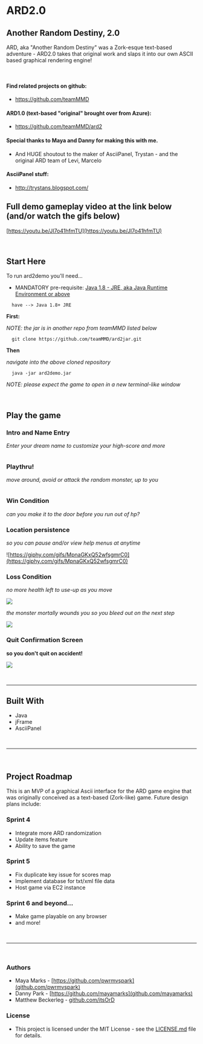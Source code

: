 # ARD2.0
## Another Random Destiny, 2.0

ARD, aka "Another Random Destiny" was a Zork-esque text-based adventure - ARD2.0 takes that original work and slaps it into our own ASCII based graphical rendering engine!

</br>

#### Find related projects on github:
 * https://github.com/teamMMD

#### ARD1.0 (text-based "original" brought over from Azure): 
 * https://github.com/teamMMD/ard2

#### Special thanks to Maya and Danny for making this with me.
 * And HUGE shoutout to the maker of AsciiPanel, Trystan - and the original ARD team of Levi, Marcelo

#### AsciiPanel stuff:
 * http://trystans.blogspot.com/

## Full demo gameplay video at the link below (and/or watch the gifs below)
[https://youtu.be/JI7o41hfmTU](https://youtu.be/JI7o41hfmTU)

</br>

## Start Here

To run ard2demo you'll need...

* MANDATORY pre-requisite:
[Java 1.8 - JRE, aka Java Runtime Environment or above](https://java.com/en/download/)
```
  have --> Java 1.8+ JRE
```

**First:**

*NOTE: the jar is in another repo from teamMMD listed below*
```
  git clone https://github.com/teamMMD/ard2jar.git
```

**Then**

*navigate into the above cloned repository*
```
  java -jar ard2demo.jar
```
*NOTE: please expect the game to open in a new terminal-like window*

</br>

## Play the game

### Intro and Name Entry

*Enter your dream name to customize your high-score and more*

![]()

### Playthru!

*move around, avoid or attack the random monster, up to you*

![]()

### Win Condition

*can you make it to the door before you run out of hp?*

### Location persistence

*so you can pause and/or view help menus at anytime*

![https://giphy.com/gifs/MpnaGKxQ52wfsgmrC0](https://giphy.com/gifs/MpnaGKxQ52wfsgmrC0)

### Loss Condition

*no more health left to use-up as you move*

![](https://giphy.com/gifs/Rm766g8lspQsVMpgXk)

*the monster mortally wounds you so you bleed out on the next step*

![](https://giphy.com/gifs/1bA4uVmDJkQyE1yl7U)

### Quit Confirmation Screen
**so you don't quit on accident!**

![](https://giphy.com/gifs/k6XmhhkaKEyaCzjWa6)


</br>


 - - -

## Built With
 * Java
 * jFrame
 * AsciiPanel

 </br>

 - - - 

</br>

## Project Roadmap 
This is an MVP of a graphical Ascii interface for the ARD game engine that was originally conceived as a text-based (Zork-like) game.
Future design plans include:
 ### Sprint 4
 * Integrate more ARD randomization
 * Update items feature
 * Ability to save the game
 ### Sprint 5
 * Fix duplicate key issue for scores map
 * Implement database for txt/xml file data
 * Host game via EC2 instance
 ### Sprint 6 and beyond…
 * Make game playable on any browser
 * and more!

 </br>

 - - - 

</br>

### Authors
 * Maya Marks - [https://github.com/pwrmvspark](github.com/pwrmvspark)
 * Danny Park - [https://github.com/mayamarks](github.com/mayamarks)
 * Matthew Beckerleg - [github.com/itsOrD](github.com/itsOrD)
 
### License
 * This project is licensed under the MIT License - see the [LICENSE.md](LICENSE.md) file for details.
 
